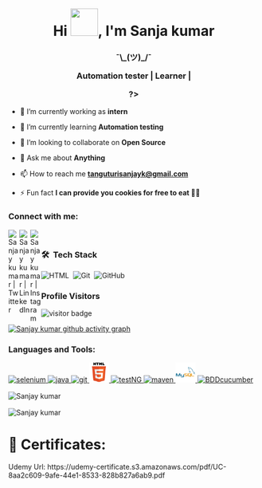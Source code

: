 <h1 align="center">Hi <img src="https://th.bing.com/th/id/OIP.CBNlx5UfJq78foZhpVDcjQHaFs?pid=ImgDet&rs=1" height="55px" width="55px">, I'm Sanja kumar</h1>
<h3 align="center">¯\_(ツ)_/¯

Automation tester | Learner |

?></h3>


- 🔭 I’m currently working as **intern**

- 🌱 I’m currently learning **Automation testing**

- 👯 I’m looking to collaborate on **Open Source**

- 💬 Ask me about **Anything**

- 📫 How to reach me **tanguturisanjayk@gmail.com**

- ⚡ Fun fact **I can provide you cookies for free to eat 🍪😂**

### Connect with me:



[<img align="left" alt="Sanjay kumar | Twitter" width="22px" src="https://cdn.jsdelivr.net/npm/simple-icons@v3/icons/twitter.svg" />][twitter]

[<img align="left" alt="Sanjay kumar | LinkedIn" width="22px" src="https://cdn.jsdelivr.net/npm/simple-icons@v3/icons/linkedin.svg" />][linkedin]
[<img align="left" alt="Sanjay kumar | Instagram" width="22px" src="https://cdn.jsdelivr.net/npm/simple-icons@v3/icons/instagram.svg" />][instagram]

<br />

### 🛠 &nbsp;Tech Stack
![HTML](https://img.shields.io/badge/-HTML-05122A?style=flat&logo=HTML5)&nbsp;
![Git](https://img.shields.io/badge/-Git-05122A?style=flat&logo=git)&nbsp;
![GitHub](https://img.shields.io/badge/-GitHub-05122A?style=flat&logo=github)&nbsp;
<br />
### Profile Visitors 
![visitor badge](https://visitor-badge.glitch.me/badge?page_id=sanjaykumar156.visitor-badge&left_color=blue&right_color=yellow)
<br />

[![Sanjay kumar github activity graph](https://activity-graph.heroku.app/graph?username=sanjaykumar156&bg_color=ffffff&color=777777&line=ff5200&point=1adbce&area=true&hide_border=true)](https://github.com/sanjaykumar156/github-readme-activity-graph)


<h3 align="left">Languages and Tools:</h3>
<p align="left"> <a href="https://www.selenium.dev/" target="_blank"> <img src="https://avatars.githubusercontent.com/u/983927?s=280" alt="selenium" width="40" height="40"/> </a> <a href="https://www.java.com/en/" target="_blank"> <img src="https://logos-marques.com/wp-content/uploads/2021/03/Java-Logo.png" alt="java" width="40" height="40"/> </a> <a href="https://git-scm.com/" target="_blank"> <img src="https://www.vectorlogo.zone/logos/git-scm/git-scm-icon.svg" alt="git" width="40" height="40"/> </a> <a href="https://www.w3.org/html/" target="_blank"> <img src="https://raw.githubusercontent.com/devicons/devicon/master/icons/html5/html5-original-wordmark.svg" alt="html5" width="40" height="40"/> </a> <a href="https://testng.org/doc/" target="_blank"> <img src="https://th.bing.com/th/id/OIP.vGN8gQ3nXrKGqI7ykP2gZQHaEK?pid=ImgDet&rs=1" alt="testNG" width="40" height="40"/> </a> <a href=https://maven.apache.org/ " target="_blank"> <img src="https://egkatzioura.files.wordpress.com/2020/05/maven.logo_.png" alt="maven" width="40" height="40"/> </a> <a href="https://cucumber.io/" target="_blank"> <img src="https://raw.githubusercontent.com/devicons/devicon/master/icons/mysql/mysql-original-wordmark.svg" alt="mysql" width="40" height="40"/> </a> <a href="https://cucumber.io/" target="_blank"> <img src="https://th.bing.com/th/id/OIP.uI7AdaNuyeVYwTcNuntoTgHaIh?pid=ImgDet&w=1067&h=1229&rs=1" alt="BDDcucumber" width="40" height="40"/> </a> </p>

<p><img width="494" align="center" src="https://github-readme-stats.vercel.app/api/top-langs?username=sanjaykumar156&show_icons=true&locale=en&layout=compact" alt="Sanjay kumar" /></p>

<p><img align="center" src="https://github-readme-stats.vercel.app/api?username=sanjaykumar156&show_icons=true&locale=en" alt="Sanjay kumar" /></p>

# 🏅 Certificates:
<p>
Udemy Url: https://udemy-certificate.s3.amazonaws.com/pdf/UC-8aa2c609-9afe-44e1-8533-828b827a6ab9.pdf
</p>


[facebook]: https://www.facebook.com/srikumar.roy.37?mibextid=ZbWKwL
[twitter]: https://twitter.com/SanjayK93932820?t=n-l_ljwKlNTgdFuDrbBjHw&s=09
[instagram]: https://instagram.com/mr.__.royal465?igshid=ZDdkNTZiNTM=
[linkedin]: https://www.linkedin.com/in/sanjay-kumar-99648017a


